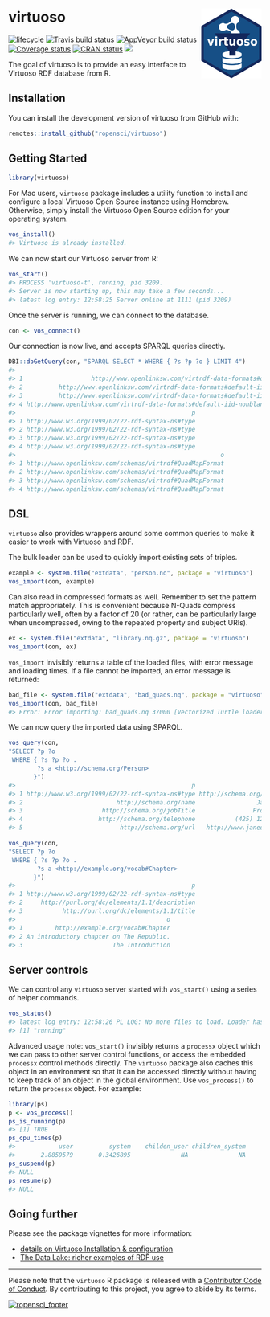 
# virtuoso <img src="man/figures/logo.svg" align="right" alt="" width="120" />

[![lifecycle](https://img.shields.io/badge/lifecycle-maturing-blue.svg)](https://www.tidyverse.org/lifecycle/#maturing)
[![Travis build
status](https://travis-ci.org/ropensci/virtuoso.svg?branch=master)](https://travis-ci.org/ropensci/virtuoso)
[![AppVeyor build
status](https://ci.appveyor.com/api/projects/status/github/cboettig/virtuoso?branch=master&svg=true)](https://ci.appveyor.com/project/cboettig/virtuoso)
[![Coverage
status](https://codecov.io/gh/ropensci/virtuoso/branch/master/graph/badge.svg)](https://codecov.io/github/ropensci/virtuoso?branch=master)
[![CRAN
status](https://www.r-pkg.org/badges/version/virtuoso)](https://cran.r-project.org/package=virtuoso)
[![](http://badges.ropensci.org/271_status.svg)](https://github.com/ropensci/software-review/issues/271)

<!-- README.md is generated from README.Rmd. Please edit that file -->

The goal of virtuoso is to provide an easy interface to Virtuoso RDF
database from R.

## Installation

You can install the development version of virtuoso from GitHub with:

``` r
remotes::install_github("ropensci/virtuoso")
```

## Getting Started

``` r
library(virtuoso)
```

For Mac users, `virtuoso` package includes a utility function to install
and configure a local Virtuoso Open Source instance using Homebrew.
Otherwise, simply install the Virtuoso Open Source edition for your
operating system.

``` r
vos_install()
#> Virtuoso is already installed.
```

We can now start our Virtuoso server from R:

``` r
vos_start()
#> PROCESS 'virtuoso-t', running, pid 3209.
#> Server is now starting up, this may take a few seconds...
#> latest log entry: 12:58:25 Server online at 1111 (pid 3209)
```

Once the server is running, we can connect to the database.

``` r
con <- vos_connect()
```

Our connection is now live, and accepts SPARQL queries directly.

``` r
DBI::dbGetQuery(con, "SPARQL SELECT * WHERE { ?s ?p ?o } LIMIT 4")
#>                                                                              s
#> 1                   http://www.openlinksw.com/virtrdf-data-formats#default-iid
#> 2          http://www.openlinksw.com/virtrdf-data-formats#default-iid-nullable
#> 3          http://www.openlinksw.com/virtrdf-data-formats#default-iid-nonblank
#> 4 http://www.openlinksw.com/virtrdf-data-formats#default-iid-nonblank-nullable
#>                                                 p
#> 1 http://www.w3.org/1999/02/22-rdf-syntax-ns#type
#> 2 http://www.w3.org/1999/02/22-rdf-syntax-ns#type
#> 3 http://www.w3.org/1999/02/22-rdf-syntax-ns#type
#> 4 http://www.w3.org/1999/02/22-rdf-syntax-ns#type
#>                                                         o
#> 1 http://www.openlinksw.com/schemas/virtrdf#QuadMapFormat
#> 2 http://www.openlinksw.com/schemas/virtrdf#QuadMapFormat
#> 3 http://www.openlinksw.com/schemas/virtrdf#QuadMapFormat
#> 4 http://www.openlinksw.com/schemas/virtrdf#QuadMapFormat
```

## DSL

`virtuoso` also provides wrappers around some common queries to make it
easier to work with Virtuoso and RDF.

The bulk loader can be used to quickly import existing sets of triples.

``` r
example <- system.file("extdata", "person.nq", package = "virtuoso")
vos_import(con, example)
```

Can also read in compressed formats as well. Remember to set the pattern
match appropriately. This is convenient because N-Quads compress
particularly well, often by a factor of 20 (or rather, can be
particularly large when uncompressed, owing to the repeated property and
subject URIs).

``` r
ex <- system.file("extdata", "library.nq.gz", package = "virtuoso")
vos_import(con, ex)
```

`vos_import` invisibly returns a table of the loaded files, with error
message and loading times. If a file cannot be imported, an error
message is returned:

``` r
bad_file <- system.file("extdata", "bad_quads.nq", package = "virtuoso")
vos_import(con, bad_file)
#> Error: Error importing: bad_quads.nq 37000 [Vectorized Turtle loader] SP029: NQuads RDF loader, line 2: Undefined namespace prefix at ITIS:1000000
```

We can now query the imported data using SPARQL.

``` r
vos_query(con, 
"SELECT ?p ?o 
 WHERE { ?s ?p ?o .
        ?s a <http://schema.org/Person>
       }")
#>                                                 p                        o
#> 1 http://www.w3.org/1999/02/22-rdf-syntax-ns#type http://schema.org/Person
#> 2                          http://schema.org/name                 Jane Doe
#> 3                      http://schema.org/jobTitle                Professor
#> 4                     http://schema.org/telephone           (425) 123-4567
#> 5                           http://schema.org/url   http://www.janedoe.com
```

``` r
vos_query(con, 
"SELECT ?p ?o 
 WHERE { ?s ?p ?o .
        ?s a <http://example.org/vocab#Chapter>
       }")
#>                                                 p
#> 1 http://www.w3.org/1999/02/22-rdf-syntax-ns#type
#> 2     http://purl.org/dc/elements/1.1/description
#> 3           http://purl.org/dc/elements/1.1/title
#>                                          o
#> 1         http://example.org/vocab#Chapter
#> 2 An introductory chapter on The Republic.
#> 3                         The Introduction
```

## Server controls

We can control any `virtuoso` server started with `vos_start()` using a
series of helper commands.

``` r
vos_status()
#> latest log entry: 12:58:26 PL LOG: No more files to load. Loader has finished,
#> [1] "running"
```

Advanced usage note: `vos_start()` invisibly returns a `processx` object
which we can pass to other server control functions, or access the
embedded `processx` control methods directly. The `virtuoso` package
also caches this object in an environment so that it can be accessed
directly without having to keep track of an object in the global
environment. Use `vos_process()` to return the `processx` object. For
example:

``` r
library(ps)
p <- vos_process()
ps_is_running(p)
#> [1] TRUE
ps_cpu_times(p)
#>            user          system    childen_user children_system 
#>       2.8859579       0.3426895              NA              NA
ps_suspend(p)
#> NULL
ps_resume(p)
#> NULL
```

## Going further

Please see the package vignettes for more information:

  - [details on Virtuoso Installation &
    configuration](https://ropensci.github.io/virtuoso/articles/installation.html)
  - [The Data Lake: richer examples of RDF
    use](https://ropensci.github.io/virtuoso/articles/articles/datalake.html)

-----

Please note that the `virtuoso` R package is released with a
[Contributor Code of Conduct](CODE_OF_CONDUCT.md). By contributing to
this project, you agree to abide by its
terms.

[![ropensci\_footer](https://ropensci.org/public_images/ropensci_footer.png)](https://ropensci.org)
